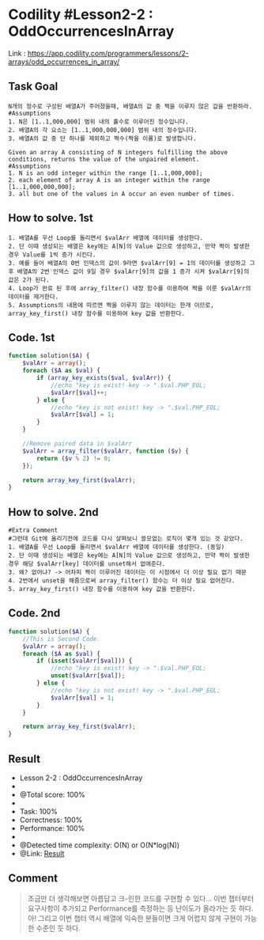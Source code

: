 # Codility #Lesson2-2 : OddOccurrencesInArray
Link : https://app.codility.com/programmers/lessons/2-arrays/odd_occurrences_in_array/
## Task Goal
```
N개의 정수로 구성된 배열A가 주어졌을때, 배열A의 값 중 짝을 이루지 않은 값을 반환하라.
#Assumptions
1. N은 [1..1,000,000] 범위 내의 홀수로 이루어진 정수입니다.
2. 배열A의 각 요소는 [1..1,000,000,000] 범위 내의 정수입니다.
3. 배열A의 값 중 단 하나를 제외하고 짝수(짝을 이룸)로 발생합니다.
```
```
Given an array A consisting of N integers fulfilling the above conditions, returns the value of the unpaired element.
#Assumptions
1. N is an odd integer within the range [1..1,000,000];
2. each element of array A is an integer within the range [1..1,000,000,000];
3. all but one of the values in A occur an even number of times.
```
## How to solve. 1st
```
1. 배열A를 우선 Loop를 돌리면서 $valArr 배열에 데이터를 생성한다.
2. 단 이때 생성되는 배열은 key에는 A[N]의 Value 값으로 생성하고, 만약 짝이 발생한 경우 Value를 1씩 증가 시킨다.
3. 예를 들어 배열A의 0번 인덱스의 값이 9라면 $valArr[9] = 1의 데이터를 생성하고 그 후 배열A의 2번 인덱스 값이 9일 경우 $valArr[9]의 값을 1 증가 시켜 $valArr[9]의 값은 2가 된다.
4. Loop가 완료 된 후에 array_filter() 내장 함수를 이용하여 짝을 이룬 $valArr의 데이터를 제거한다.
5. Assumptions의 내용에 따르면 짝을 이루지 않는 데이터는 한개 이므로, array_key_first() 내장 함수를 이용하여 key 값을 반환한다.
```
## Code. 1st
```php
function solution($A) {
    $valArr = array();
    foreach ($A as $val) {
        if (array_key_exists($val, $valArr)) {
            //echo "key is exist! key -> ".$val.PHP_EOL;
            $valArr[$val]++;
        } else {
            //echo "key is not exist! key -> ".$val.PHP_EOL;
            $valArr[$val] = 1;
        }
    }

    //Remove paired data in $valArr
    $valArr = array_filter($valArr, function ($v) {
        return ($v % 2) != 0;
    });

    return array_key_first($valArr);
}
```
## How to solve. 2nd
```
#Extra Comment 
#그런데 Git에 올리기전에 코드를 다시 살펴보니 쓸모없는 로직이 몇개 있는 것 같았다.
1. 배열A를 우선 Loop를 돌리면서 $valArr 배열에 데이터를 생성한다. (동일)
2. 단 이때 생성되는 배열은 key에는 A[N]의 Value 값으로 생성하고, 만약 짝이 발생한 경우 해당 $valArr[key] 데이터를 unset해서 없애준다.
3. 왜? 없어냐? -> 어차피 짝이 이루어진 데이터는 이 시점에서 더 이상 필요 없기 때문
4. 2번에서 unset을 해줌으로써 array_filter() 함수는 더 이상 필요 없어진다.
5. array_key_first() 내장 함수를 이용하여 key 값을 반환한다.
```
## Code. 2nd
```php
function solution($A) {
    //This is Second Code.
    $valArr = array();
    foreach ($A as $val) {
        if (isset($valArr[$val])) {
            //echo "key is exist! key -> ".$val.PHP_EOL;
            unset($valArr[$val]);
        } else {
            //echo "key is not exist! key -> ".$val.PHP_EOL;
            $valArr[$val] = 1;
        }
    }

    return array_key_first($valArr);
}
```
## Result
 * Lesson 2-2 : OddOccurrencesInArray
 * 
 * @Total score: 100%
 * 
 * Task: 100%
 * Correctness: 100%
 * Performance: 100%
 * 
 * @Detected time complexity: O(N) or O(N*log(N))
 * @Link: [Result](https://app.codility.com/demo/results/trainingXCQZAH-RQN/)
## Comment
> 조금만 더 생각해보면 아름답고 크-린한 코드를 구현할 수 있다...
> 이번 챕터부터 요구사항이 추가되고 Performance를 측정하는 등 난이도가 올라가는 듯 하다.  
> 아! 그리고 이번 챕터 역시 배열에 익숙한 분들이면 크게 어렵지 않게 구현이 가능한 수준인 듯 하다.  
